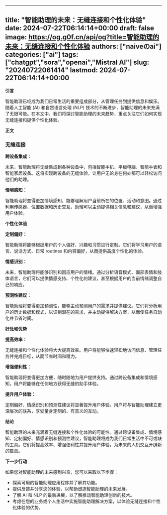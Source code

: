 
---
title: "智能助理的未来：无缝连接和个性化体验"
date: 2024-07-22T06:14:14+00:00
draft: false
image: https://og.g0f.cn/api/og?title=智能助理的未来：无缝连接和个性化体验
authors: ["naiveのai"]
categories: ["ai"]
tags: ["chatgpt","sora","openai","Mistral AI"]
slug: "20240722061414"
lastmod: 2024-07-22T06:14:14+00:00
---
**引言**

智能助理已经成为我们日常生活的重要组成部分，从管理任务到提供信息和娱乐。随着人工智能 (AI) 和自然语言处理 (NLP) 技术的不断进步，智能助理的未来充满了无限可能。在本文中，我们将探讨智能助理的未来趋势，重点关注它们如何实现无缝连接和提供个性化体验。

**正文**

### 无缝连接

**跨设备集成：**

未来，智能助理将无缝集成到各种设备中，包括智能手机、平板电脑、智能手表和智能家居设备。这将实现跨设备的无缝体验，让用户无论身在何处都可以轻松访问他们的助理。

**情境感知：**

智能助理将变得更加情境感知，能够理解用户当前所在的位置、活动和意图。通过利用传感器、位置数据和历史交互，助理可以主动提供相关信息和建议，从而增强用户体验。

**个性化体验**

**定制偏好：**

智能助理将能够根据用户的个人偏好、兴趣和习惯进行定制。它们将学习用户的语言、说话方式、日常 routines 和内容偏好，从而提供高度个性化的体验。

**情感识别：**

未来，智能助理将能够识别和回应用户的情绪。通过分析语音模式、面部表情和肢体语言，它们可以提供情感支持、个性化的建议，甚至根据用户的当前情绪调整自己的响应。

**预测性建议：**

智能助理将变得更加预测性，能够主动预测用户的需求并提供建议。它们将分析用户的历史数据和模式，以识别潜在的需求，并主动提供解决方案，从而使任务自动化并节省时间。

**好处和优势**

**提高效率：**

无缝连接和个性化体验将大大提高效率。用户将能够快速轻松地访问信息、管理任务并完成目标，从而节省时间和精力。

**增强便利性：**

智能助理将变得更加方便，随时随地为用户提供支持。通过跨设备集成和情境感知，用户将能够在任何地方获得无缝的助手体验。

**提升用户体验：**

定制偏好、情感识别和预测性建议将显著提升用户体验。用户将与智能助理建立更深层次的联系，享受量身定制的、有意义的互动。

**结论**

智能助理的未来充满着无缝连接和个性化体验的可能性。通过跨设备集成、情境感知、定制偏好、情感识别和预测性建议，智能助理将成为我们日常生活中不可或缺的工具。它们将提高效率、增强便利性并提升用户体验，为未来的人机交互开辟新的篇章。

**下一步行动**

如果您对智能助理的未来感到兴奋，您可以采取以下步骤：

* 探索可用的智能助理应用程序并了解其功能。
* 提供反馈并分享您的体验，以帮助塑造智能助理的未来发展。
* 了解 AI 和 NLP 的最新进展，以了解推动智能助理创新的技术。
* 考虑在您的业务或个人生活中实施智能助理解决方案，以体验无缝连接和个性化体验的优势。
